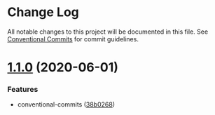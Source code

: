 # Change Log

All notable changes to this project will be documented in this file.
See [Conventional Commits](https://conventionalcommits.org) for commit guidelines.

# [1.1.0](https://github.com/JohnApache/lerna-usage-doc/compare/module-4@1.0.1...module-4@1.1.0) (2020-06-01)


### Features

* conventional-commits ([38b0268](https://github.com/JohnApache/lerna-usage-doc/commit/38b0268c4db1d62a540c1ff2815a8692e928e280))
